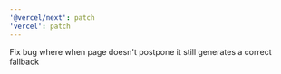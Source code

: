 ```yaml
---
'@vercel/next': patch
'vercel': patch
---
```


Fix bug where when page doesn't postpone it still generates a correct fallback
